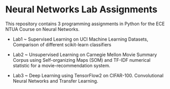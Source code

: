 # Neural Networks Lab Assignments
This repository contains 3 programming assignments in Python for the ECE NTUA Course on Neural Networks.

* Lab1 ~ Supervised Learning on UCI Machine Learning Datasets, Comparison of different scikit-learn classifiers

* Lab2 ~ Unsupervised Learning on Carnegie Mellon Movie Summary Corpus using Self-organizing Maps (SOM) and TF-IDF numerical statistic for a movie-recommendation system.

* Lab3 ~ Deep Learning using TensorFlow2 on CIFAR-100. Convolutional Neural Networks and Transfer Learning.
